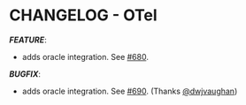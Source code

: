 # CHANGELOG - OTel

***FEATURE***: 

* adds oracle integration. See [#680](https://github.com/DataDog/integrations-core/issues/680).

***BUGFIX***: 

* adds oracle integration. See [#690](https://github.com/DataDog/integrations-core/issues/690). (Thanks [@dwjvaughan](https://github.com/dwjvaughan))

